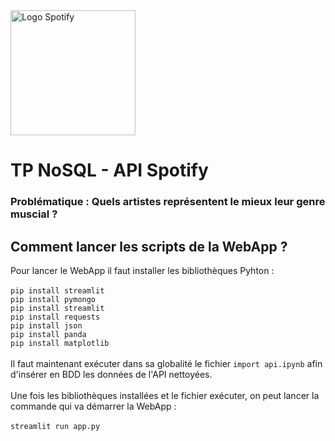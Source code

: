 <img src="https://upload.wikimedia.org/wikipedia/commons/thumb/2/26/Spotify_logo_with_text.svg/1200px-Spotify_logo_with_text.svg.png" width="200" alt="Logo Spotify">

# TP NoSQL - API Spotify

### Problématique : Quels artistes représentent le mieux leur genre muscial ?

## Comment lancer les scripts de la WebApp ?
Pour lancer le WebApp il faut installer les bibliothèques Pyhton :
<br><br>
`pip install streamlit`
<br>
`pip install pymongo`
<br>
`pip install streamlit`
<br>
`pip install requests`
<br>
`pip install json`
<br>
`pip install panda`
<br>
`pip install matplotlib`
<br><br>
Il faut maintenant exécuter dans sa globalité le fichier `import api.ipynb` afin d'insérer en BDD les données de l'API nettoyées.
<br><br>
Une fois les bibliothèques installées et le fichier exécuter, on peut lancer la commande qui va démarrer la WebApp :
<br><br>
`streamlit run app.py`
